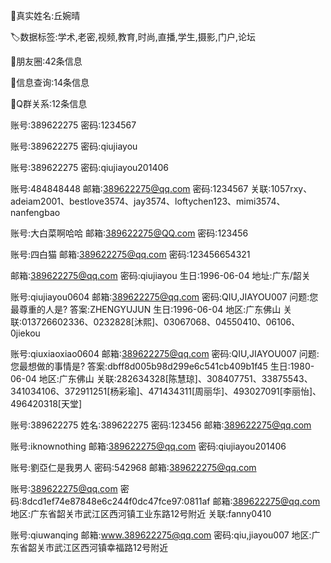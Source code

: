 👤真实姓名:丘婉晴

🏷️数据标签:学术,老密,视频,教育,时尚,直播,学生,摄影,门户,论坛

🍩朋友圈:42条信息

🚀信息查询:14条信息

🐧Q群关系:12条信息

账号:389622275
密码:1234567

账号:389622275
密码:qiujiayou

账号:389622275
密码:qiujiayou201406

账号:484848448
邮箱:389622275@qq.com
密码:1234567
关联:1057rxy、adeiam2001、bestlove3574、jay3574、loftychen123、mimi3574、nanfengbao

账号:大白菜啊哈哈
邮箱:389622275@QQ.com
密码:123456

账号:四白猫
邮箱:389622275@qq.com
密码:123456654321

邮箱:389622275@qq.com
密码:qiujiayou
生日:1996-06-04
地址:广东/韶关

账号:qiujiayou0604
邮箱:389622275@qq.com
密码:QIU,JIAYOU007
问题:您最尊重的人是?
答案:ZHENGYUJUN
生日:1996-06-04
地区:广东佛山
关联:013726602336、0232828[沐熙]、03067068、04550410、06106、0jiekou

账号:qiuxiaoxiao0604
邮箱:389622275@qq.com
密码:QIU,JIAYOU007
问题:您最想做的事情是?
答案:dbff8d005b98d299e6c541cb409b1f45
生日:1980-06-04
地区:广东佛山
关联:282634328[陈慧琼]、308407751、33875543、341034106、372911251[杨彩瑜]、471434311[周丽华]、493027091[李丽怡]、496420318[天堂]

账号:389622275
姓名:389622275
密码:123456
邮箱:389622275@qq.com

账号:iknownothing
邮箱:389622275@qq.com
密码:qiujiayou201406

账号:劉亞仁是我男人
密码:542968
邮箱:389622275@qq.com

账号:389622275@qq.com
密码:8dcd1ef74e87848e6c244f0dc47fce97:0811af
邮箱:389622275@qq.com
地区:广东省韶关市武江区西河镇工业东路12号附近
关联:fanny0410

账号:qiuwanqing
邮箱:www.389622275@qq.com
密码:qiu,jiayou007
地区:广东省韶关市武江区西河镇幸福路12号附近
